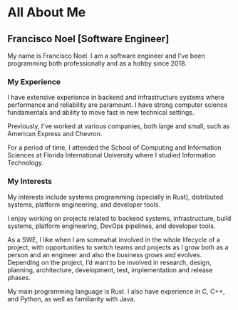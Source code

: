 # All About Me



## Francisco Noel [Software Engineer]

My name is Francisco Noel. I am a software engineer and I’ve been programming both professionally and as a hobby since 2018.

### My Experience
I have extensive experience in backend and infrastructure systems where performance and reliability are paramount. I have strong computer science fundamentals and ability to move fast in new technical settings.

Previously, I've worked at various companies, both large and small, such as American Express and Chevron.

For a period of time, I attended the School of Computing and Information Sciences at Florida International University where I studied Information Technology.

### My Interests
My interests include systems programming (specially in Rust), distributed systems, platform engineering, and developer tools.

I enjoy working on projects related to backend systems, infrastructure, build systems, platform engineering, DevOps pipelines, and developer tools. 

As a SWE, I like when I am somewhat involved in the whole lifecycle of a project, with opportunities to switch teams and projects as I grow both as a person and an engineer and also the business grows and evolves. Depending on the project, I’d want to be involved in research, design, planning, architecture, development, test, implementation and release phases.

My main programming language is Rust.
I also have experience in C, C++, and Python, as well as familiarity with Java.
